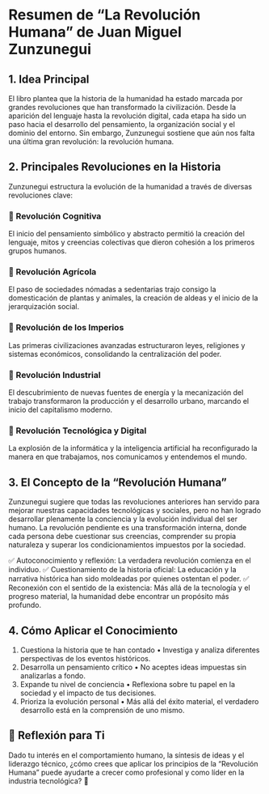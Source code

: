 # Resumen de “La Revolución Humana” de Juan Miguel Zunzunegui

## 1. Idea Principal

El libro plantea que la historia de la humanidad ha estado marcada por grandes revoluciones que han transformado la civilización. Desde la aparición del lenguaje hasta la revolución digital, cada etapa ha sido un paso hacia el desarrollo del pensamiento, la organización social y el dominio del entorno. Sin embargo, Zunzunegui sostiene que aún nos falta una última gran revolución: la revolución humana.

## 2. Principales Revoluciones en la Historia

Zunzunegui estructura la evolución de la humanidad a través de diversas revoluciones clave:

### 📌 Revolución Cognitiva

El inicio del pensamiento simbólico y abstracto permitió la creación del lenguaje, mitos y creencias colectivas que dieron cohesión a los primeros grupos humanos.

### 📌 Revolución Agrícola

El paso de sociedades nómadas a sedentarias trajo consigo la domesticación de plantas y animales, la creación de aldeas y el inicio de la jerarquización social.

### 📌 Revolución de los Imperios

Las primeras civilizaciones avanzadas estructuraron leyes, religiones y sistemas económicos, consolidando la centralización del poder.

### 📌 Revolución Industrial

El descubrimiento de nuevas fuentes de energía y la mecanización del trabajo transformaron la producción y el desarrollo urbano, marcando el inicio del capitalismo moderno.

### 📌 Revolución Tecnológica y Digital

La explosión de la informática y la inteligencia artificial ha reconfigurado la manera en que trabajamos, nos comunicamos y entendemos el mundo.

## 3. El Concepto de la “Revolución Humana”

Zunzunegui sugiere que todas las revoluciones anteriores han servido para mejorar nuestras capacidades tecnológicas y sociales, pero no han logrado desarrollar plenamente la conciencia y la evolución individual del ser humano. La revolución pendiente es una transformación interna, donde cada persona debe cuestionar sus creencias, comprender su propia naturaleza y superar los condicionamientos impuestos por la sociedad.

✅ Autoconocimiento y reflexión: La verdadera revolución comienza en el individuo.
✅ Cuestionamiento de la historia oficial: La educación y la narrativa histórica han sido moldeadas por quienes ostentan el poder.
✅ Reconexión con el sentido de la existencia: Más allá de la tecnología y el progreso material, la humanidad debe encontrar un propósito más profundo.

## 4. Cómo Aplicar el Conocimiento
1.	Cuestiona la historia que te han contado
  •	Investiga y analiza diferentes perspectivas de los eventos históricos.
2.	Desarrolla un pensamiento crítico
	•	No aceptes ideas impuestas sin analizarlas a fondo.
3.	Expande tu nivel de conciencia
	•	Reflexiona sobre tu papel en la sociedad y el impacto de tus decisiones.
4.	Prioriza la evolución personal
	•	Más allá del éxito material, el verdadero desarrollo está en la comprensión de uno mismo.

## 📌 Reflexión para Ti

Dado tu interés en el comportamiento humano, la síntesis de ideas y el liderazgo técnico, ¿cómo crees que aplicar los principios de la “Revolución Humana” puede ayudarte a crecer como profesional y como líder en la industria tecnológica? 🚀
